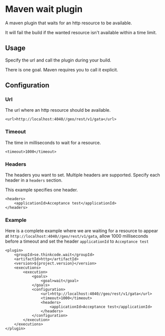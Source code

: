 # Maven wait plugin

A maven plugin that waits for an http resource to be available.

It will fail the build if the wanted resource isn't available within a time limit.

## Usage

Specify the url and call the plugin during your build. 

There is one goal. Maven requires you to call it explicit.

## Configuration

### Url

The url where an http resource should be available.

    <url>http://localhost:4040//geo/rest/v1/gata</url>

### Timeout

The time in milliseconds to wait for a resource.

    <timeout>1000</timeout>

### Headers

The headers you want to set. Multiple headers are supported. Specify each header in a `headers` section.

This example specifies one header.

    <headers>
        <applicationId>Acceptance test</applicationId>
    </headers>

### Example

Here is a complete example where we are waiting for a resource to appear at `http://localhost:4040//geo/rest/v1/gata`, 
allow 1000 milliseconds before a timeout and set the header `applicationId` to `Acceptance test`

    <plugin>
        <groupId>se.thinkcode.wait</groupId>
        <artifactId>http</artifactId>
        <version>${project.version}</version>
        <executions>
            <execution>
                <goals>
                    <goal>wait</goal>
                </goals>
                <configuration>
                    <url>http://localhost:4040//geo/rest/v1/gata</url>
                    <timeout>1000</timeout>
                    <headers>
                        <applicationId>Acceptance test</applicationId>
                    </headers>
                </configuration>
            </execution>
        </executions>
    </plugin>
